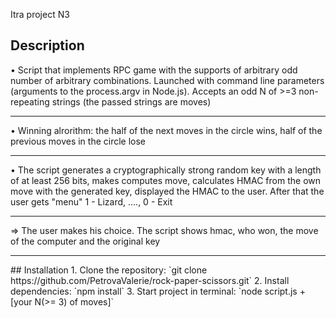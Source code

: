 Itra project N3
<!-- DESCRIPTION -->
## Description
• Script that implements RPC game with the supports of arbitrary odd number of arbitrary combinations. Launched with command line parameters (arguments to the process.argv in Node.js). Accepts an odd N of >=3 non-repeating strings (the passed strings are moves)
<hr/>
• Winning alrorithm: the half of the next moves in the circle wins, half of the previous moves in the circle lose
<hr/>
• The script generates a cryptographically strong random key with a length of at least 256 bits, makes computes move, calculates HMAC from the own move with the generated key, displayed the HMAC to the user. After that the user gets "menu" 1 - Lizard, ...., 0 - Exit
<hr/>
⇒ The user makes his choice. The script shows hmac, who won, the move of the computer and the original key
<hr/>
<!-- INSTALLATION -->
## Installation
1. Clone the repository:
    `git clone https://github.com/PetrovaValerie/rock-paper-scissors.git`
2. Install dependencies:
    `npm install`
3. Start project in terminal:
   `node script.js + [your N(>= 3) of moves]`
